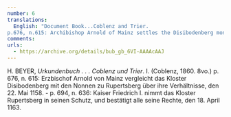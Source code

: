 ```yaml
---
number: 6
translations:
  English: "Document Book...Coblenz and Trier. 
p.676, n.615: Archibishop Arnold of Mainz settles the Disibodenberg monastery with the nuns at Rupertsberg over their conditions, the 22<sup>nd</sup> of May 1158. p.694, n636: Kaiser Friedrich I takes the Convent of Rupertsberg under his care, and bestows it with his privileges, the 18<sup>th</sup> of April 1163. [Trans. J. Docking]"
comments:
urls:
  - https://archive.org/details/bub_gb_6VI-AAAAcAAJ
---
```


H. BEYER, <em>Urkundenbuch . . . Coblenz und Trier</em>. I. (Coblenz, 1860. 8vo.) p. 676, n.  615: Erzbischof Arnold von Mainz vergleicht das Kloster Disibodenberg mit den Nonnen zu Rupertsberg über ihre Verhältnisse, den 22. Mai 1158. - p. 694, n. 636: Kaiser Friedrich I. nimmt das Kloster Rupertsberg in seinen Schutz, und bestätigt alle seine Rechte, den 18. April 1163. 
